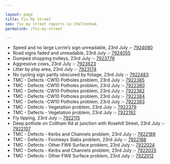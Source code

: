 ```yaml
---

layout: page
title: Fix My Street
seo: fix my street reports in Cheltenham
permalink: /fix-my-street

---
```


<!-- fix_marker starts -->

- Speed and no large Lorrie’s sign unreadable, 23rd July :- [7924080](https://www.fixmystreet.com/report/7924080)
- Road signs faded and unreadable, 23rd July :- [7924055](https://www.fixmystreet.com/report/7924055)
- Dumped shopping trolleys, 23rd July :- [7923776](https://www.fixmystreet.com/report/7923776)
- Aggressive cows, 23rd July :- [7923623](https://www.fixmystreet.com/report/7923623)
- Litter by play area, 23rd July :- [7923174](https://www.fixmystreet.com/report/7923174)
- No cycling sign partly obscured by foliage, 23rd July :- [7922483](https://www.fixmystreet.com/report/7922483)
- TMC - Defects -CW10 Potholes problem, 23rd July :- [7922385](https://www.fixmystreet.com/report/7922385)
- TMC - Defects -CW10 Potholes problem, 23rd July :- [7922380](https://www.fixmystreet.com/report/7922380)
- TMC - Defects -CW10 Potholes problem, 23rd July :- [7922382](https://www.fixmystreet.com/report/7922382)
- TMC - Defects -CW10 Potholes problem, 23rd July :- [7922384](https://www.fixmystreet.com/report/7922384)
- TMC - Defects -CW10 Potholes problem, 23rd July :- [7922383](https://www.fixmystreet.com/report/7922383)
- TMC - Defects - Vegetation problem, 23rd July :- [7922379](https://www.fixmystreet.com/report/7922379)
- TMC - Defects - Vegetation problem, 23rd July :- [7922192](https://www.fixmystreet.com/report/7922192)
- Fly tipping, 23rd July :- [7922115](https://www.fixmystreet.com/report/7922115)
- Deep pothole on Coltham Rd at junction with Rosehill Street, 23rd July :- [7922107](https://www.fixmystreet.com/report/7922107)
- TMC - Defects - Kerbs and Channels problem, 23rd July :- [7922189](https://www.fixmystreet.com/report/7922189)
- TMC - Defects - Footways Slabs problem, 23rd July :- [7922188](https://www.fixmystreet.com/report/7922188)
- TMC - Defects - Other FW6  Surface problem, 23rd July :- [7922024](https://www.fixmystreet.com/report/7922024)
- TMC - Defects - Kerbs and Channels problem, 23rd July :- [7922025](https://www.fixmystreet.com/report/7922025)
- TMC - Defects - Other FW6  Surface problem, 23rd July :- [7922012](https://www.fixmystreet.com/report/7922012)

<!-- fix_marker ends -->